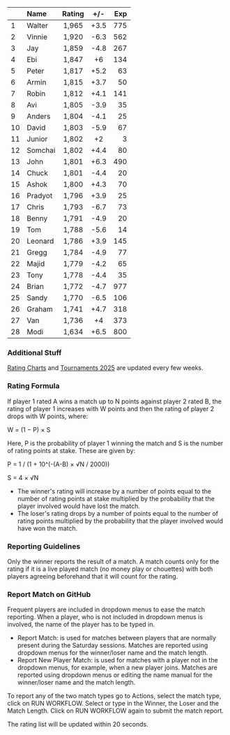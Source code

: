 | |Name|Rating|+/-|Exp|
|-|:---|:----:|:-:|--:|
|1|Walter|1,965|+3.5|775|
|2|Vinnie|1,920|-6.3|562|
|3|Jay|1,859|-4.8|267|
|4|Ebi|1,847|+6|134|
|5|Peter|1,817|+5.2|63|
|6|Armin|1,815|+3.7|50|
|7|Robin|1,812|+4.1|141|
|8|Avi|1,805|-3.9|35|
|9|Anders|1,804|-4.1|25|
|10|David|1,803|-5.9|67|
|11|Junior|1,802|+2|3|
|12|Somchai|1,802|+4.4|80|
|13|John|1,801|+6.3|490|
|14|Chuck|1,801|-4.4|20|
|15|Ashok|1,800|+4.3|70|
|16|Pradyot|1,796|+3.9|25|
|17|Chris|1,793|-6.7|73|
|18|Benny|1,791|-4.9|20|
|19|Tom|1,788|-5.6|14|
|20|Leonard|1,786|+3.9|145|
|21|Gregg|1,784|-4.9|77|
|22|Majid|1,779|-4.2|65|
|23|Tony|1,778|-4.4|35|
|24|Brian|1,772|-4.7|977|
|25|Sandy|1,770|-6.5|106|
|26|Graham|1,741|+4.7|318|
|27|Van|1,736|+4|373|
|28|Modi|1,634|+6.5|800|


### Additional Stuff

[Rating Charts](https://github.com/modiholodri/bkk-bg-rating-list/discussions/2) and 
[Tournaments 2025](https://github.com/modiholodri/bkk-bg-rating-list/discussions/5) are updated every few weeks.

### Rating Formula

If player 1 rated A wins a match up to N points against player 2 rated B, the rating of player 1 increases with W points and then the rating of player 2 drops with W points, where:

W = (1 − P) × S

Here, P is the probability of player 1 winning the match and S is the number of rating points at stake. These are given by:

P = 1 / (1 + 10^(-(A-B) × √N / 2000))

S = 4 × √N

- The winner's rating will increase by a number of points equal to the number of rating points at stake multiplied by the probability that the player involved would have lost the match.
- The loser's rating drops by a number of points equal to the number of rating points multiplied by the probability that the player involved would have won the match.

### Reporting Guidelines

Only the winner reports the result of a match.
A match counts only for the rating if it is a live played match (no money play or chouettes)
with both players agreeing beforehand that it will count for the rating.


### Report Match on GitHub

Frequent players are included in dropdown menus to ease the match reporting.
When a player, who is not included in dropdown menus is involved, the name of the player has to be typed in.

- Report Match:  is used for matches between players that are normally present during the Saturday sessions.
  Matches are reported using dropdown menus for the winner/loser name and the match length.
- Report New Player Match:  is used for matches with a player not in the dropdown menus, for example, when a new player joins.
  Matches are reported using dropdown menus or editing the name manual for the winner/loser name and the match length.

To report any of the two match types go to Actions, select the match type, click on RUN WORKFLOW.
Select or type in the Winner, the Loser and the Match Length.
Click on RUN WORKFLOW again to submit the match report.

The rating list will be updated within 20 seconds.
